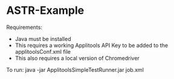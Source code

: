# ASTR-Example

Requirements:
* Java must be installed
* This requires a working Applitools API Key to be added to the applitoolsConf.xml file
* This also requires a local version of Chromedriver

To run:
java -jar ApplitoolsSimpleTestRunner.jar job.xml
